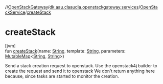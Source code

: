 //[OpenStackGateway](../../../index.md)/[dk.aau.claaudia.openstackgateway.services](../index.md)/[OpenStackService](index.md)/[createStack](create-stack.md)

# createStack

[jvm]\
fun [createStack](create-stack.md)(name: [String](https://kotlinlang.org/api/latest/jvm/stdlib/kotlin/-string/index.html), template: [String](https://kotlinlang.org/api/latest/jvm/stdlib/kotlin/-string/index.html), parameters: [MutableMap](https://kotlinlang.org/api/latest/jvm/stdlib/kotlin.collections/-mutable-map/index.html)&lt;[String](https://kotlinlang.org/api/latest/jvm/stdlib/kotlin/-string/index.html), [String](https://kotlinlang.org/api/latest/jvm/stdlib/kotlin/-string/index.html)&gt;)

Send a stack creation request to openstack. Use the openstack4j builder to create the request and send it to openstack We don't return anything here because, since tasks are started to monitor the creation.
